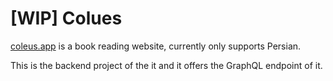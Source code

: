 # [WIP] Colues

[coleus.app](coleus) is a book reading website, currently only supports Persian.

This is the backend project of the it and it offers the GraphQL endpoint of it.
